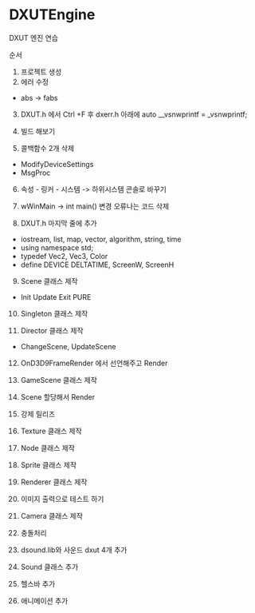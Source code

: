 # DXUTEngine
DXUT 엔진 연습


순서 

1. 프로젝트 생성
2. 에러 수정
 - abs -> fabs
3. DXUT.h 에서 Ctrl +F 후 dxerr.h 아래에
 auto __vsnwprintf = _vsnwprintf;

4. 빌드 해보기

5. 콜백함수 2개 삭제
 - ModifyDeviceSettings
 - MsgProc

6. 속성 - 링커 - 시스템  -> 하위시스템 
 콘솔로 바꾸기 

7. wWinMain -> int main() 변경 
 오류나는 코드 삭제

8. DXUT.h 마지막 줄에 추가
 - iostream, list, map, vector, algorithm, string, time 
 - using namespace std;
 - typedef Vec2, Vec3, Color
 - define DEVICE DELTATIME, ScreenW, ScreenH

9. Scene 클래스 제작
 - Init Update Exit PURE

10. Singleton 클래스 제작

11. Director 클래스 제작
 - ChangeScene, UpdateScene

12. OnD3D9FrameRender 에서 선언해주고 Render

13. GameScene 클래스 제작

14. Scene 할당해서 Render

15. 강제 릴리즈 

16.  Texture 클래스 제작

17. Node 클래스 제작

18. Sprite 클래스 제작

19. Renderer 클래스 제작

20. 이미지 출력으로 테스트 하기 

21. Camera 클래스 제작 

22. 충돌처리 

23. dsound.lib와 사운드 dxut 4개 추가

24. Sound 클래스 추가

25. 헬스바  추가

26. 애니메이션 추가
